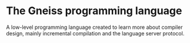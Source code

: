 # The Gneiss programming language

A low-level programming language created to learn more about compiler design,
mainly incremental compilation and the language server protocol.

